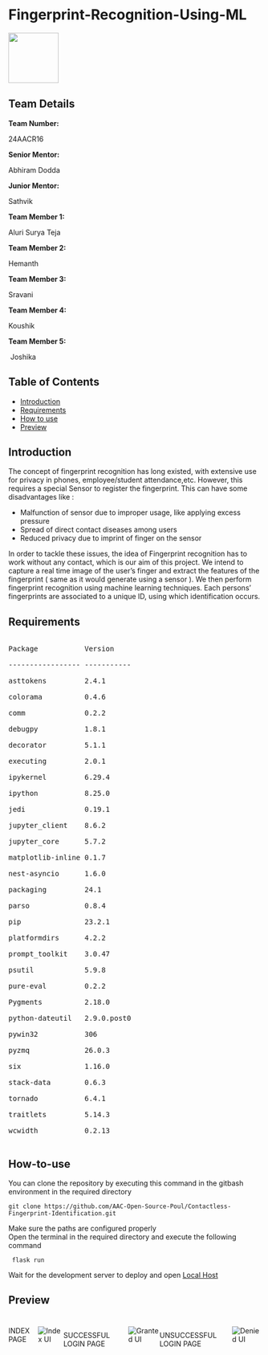 # Fingerprint-Recognition-Using-ML
<div align = "left"> 
  <img src = "https://i.imgur.com/5tBePc8_d.webp?maxwidth=760&fidelity=grand" style="height:100px;width:100px;" > 
</div>
<h2>Team Details</h2>
<b>Team Number: </b><p>24AACR16</p>
<b>Senior Mentor:</b><p> Abhiram Dodda </p>
<b>Junior Mentor:</b><p> Sathvik</p>
<b>Team Member 1:</b><p> Aluri Surya Teja</p>
<b>Team Member 2:</b><p> Hemanth</p>
<b>Team Member 3:</b><p> Sravani</p>
<b>Team Member 4:</b><p> Koushik</p>
<b>Team Member 5:</b><p> Joshika</p>


## Table of Contents
- [Introduction](#introduction) <br>
- [Requirements](#requirements) <br>
- [How to use](#How-to-use) <br>
- [Preview](#previews)

  
<h2>Introduction</h2>
<p> 
The concept of fingerprint recognition has long existed, with extensive use for privacy in phones,  employee/student attendance,etc. However, this requires a special Sensor to register the fingerprint. This can have some disadvantages like :
</p>
<ul>
<li>Malfunction of sensor due to improper usage, like applying excess pressure </li>
<li>Spread of direct contact diseases among users</li>
<li>Reduced privacy due to imprint of finger on the sensor </li>
</ul>
<p>
In order to tackle these issues, the idea of Fingerprint recognition has to work without any contact, which is our aim of this project. 
We intend to capture a real time image of the user’s finger and extract the features of the fingerprint ( same as it would generate using a sensor ). We then perform fingerprint recognition using machine learning techniques. Each persons’ fingerprints  are associated to a unique ID, using which identification occurs.
</p>


<h2>Requirements</h2>

<pre> 
Package           Version<br />
----------------- -----------<br />
asttokens         2.4.1<br />
colorama          0.4.6<br />
comm              0.2.2<br />
debugpy           1.8.1<br />
decorator         5.1.1<br />
executing         2.0.1<br />
ipykernel         6.29.4<br />
ipython           8.25.0<br />
jedi              0.19.1<br />
jupyter_client    8.6.2<br />
jupyter_core      5.7.2<br />
matplotlib-inline 0.1.7<br />
nest-asyncio      1.6.0<br />
packaging         24.1<br />
parso             0.8.4<br />
pip               23.2.1<br />
platformdirs      4.2.2<br />
prompt_toolkit    3.0.47<br />
psutil            5.9.8<br />
pure-eval         0.2.2<br />
Pygments          2.18.0<br />
python-dateutil   2.9.0.post0<br />
pywin32           306<br />
pyzmq             26.0.3<br />
six               1.16.0<br />
stack-data        0.6.3<br />
tornado           6.4.1<br />
traitlets         5.14.3<br />
wcwidth           0.2.13<br />
</pre>


<h2>How-to-use</h2>
<p>You can clone the repository by executing this command in the gitbash environment in the required directory </p>

  ```terminal
  git clone https://github.com/AAC-Open-Source-Poul/Contactless-Fingerprint-Identification.git
  ```
<p> Make sure the paths are configured properly <br>
  Open the terminal in the required directory and execute the following command
</p>

  ```terminal
   flask run
  ```
  
<p>Wait for the development server to deploy and open  <a href="http://127.0.0.1:5000">Local Host</a></p> 



<h2>Preview</h2>

<div style="display: flex; align-items: center;">
  <p> INDEX PAGE</p>
  <img src="https://i.imgur.com/zz2vMHZ_d.webp?maxwidth=760&fidelity=grand" alt="Index UI" ">
  
  <p></br> SUCCESSFUL LOGIN PAGE </p>
   <img src="https://i.imgur.com/zhUWe9y_d.webp?maxwidth=760&fidelity=grand" alt="Granted UI" ">
   <p></br> UNSUCCESSFUL LOGIN PAGE </p>
   <img src="https://i.imgur.com/oBGtDZj.jpeg" alt="Denied UI" ">
</div>


